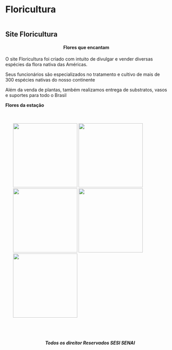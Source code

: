 # Floricultura
<img src="https://as1.ftcdn.net/v2/jpg/03/06/53/28/1000_F_306532845_ozGmIyjJM3K9aZFXNxvD3jpEJeHgeM2J.jpg" alt="">
<h2> Site Floricultura</h2>
<h4 align="center">Flores que encantam</h4>
<p>O site Floricultura foi criado com intuito de divulgar e vender diversas espécies da flora nativa das Américas. </p>
<p>Seus funcionários são especializados no tratamento e cultivo de mais de 300 espécies nativas do nosso continente</p>
<p>Além da venda de plantas, também realizamos entrega de substratos, vasos e suportes para todo o Brasil </p>
<b>Flores da estação</b>
<br>
<br>
<br>
<ul style="text-align: center>
                <li>Verão</li>
                <li>Inverno</li>
                <li>Outono</li>
                <li>Primavera</li>


</ul>
<br>
<br>
<div  align="center"  >
    <img style="width: 200px; height: 200px;" src="https://static.significados.com.br/foto/flor-de-lotus_dt.jpg" alt="">
    <img style="width: 200px; height: 200px;" src="https://static.significados.com.br/foto/flor-de-lotus_dt.jpg" alt="">
    <img style="width: 200px; height: 200px;" src="https://static.significados.com.br/foto/flor-de-lotus_dt.jpg" alt="">
    <img style="width: 200px; height: 200px;" src="https://static.significados.com.br/foto/flor-de-lotus_dt.jpg" alt="">
    <img style="width: 200px; height: 200px;" src="https://static.significados.com.br/foto/flor-de-lotus_dt.jpg" alt="">
</div>

<br>
<br>
<br>
<br>


<h5 align="center">Todos os direitor Reservados SESI SENAI </h5>

<img src="https://as1.ftcdn.net/v2/jpg/05/11/44/18/1000_F_511441889_ZnKPoIJz9NgaGaEioAxaHtoAuO0tO1Sp.jpg" alt="">